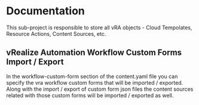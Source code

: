 # Documentation

This sub-project is responsible to store all vRA objects - Cloud Tempolates, Resource Actions, Content Sources, etc.

## vRealize Automation Workflow Custom Forms Import / Export

In the workflow-custom-form section of the content.yaml file you can specify the vra workflow custom forms that will be imported / exported.
Along with the import / export of custom form json files the content sources related with those custom forms will be imported / exported as well.
